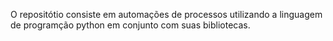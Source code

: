 O repositótio consiste em automações de processos utilizando a linguagem de programção python em conjunto com suas bibliotecas.